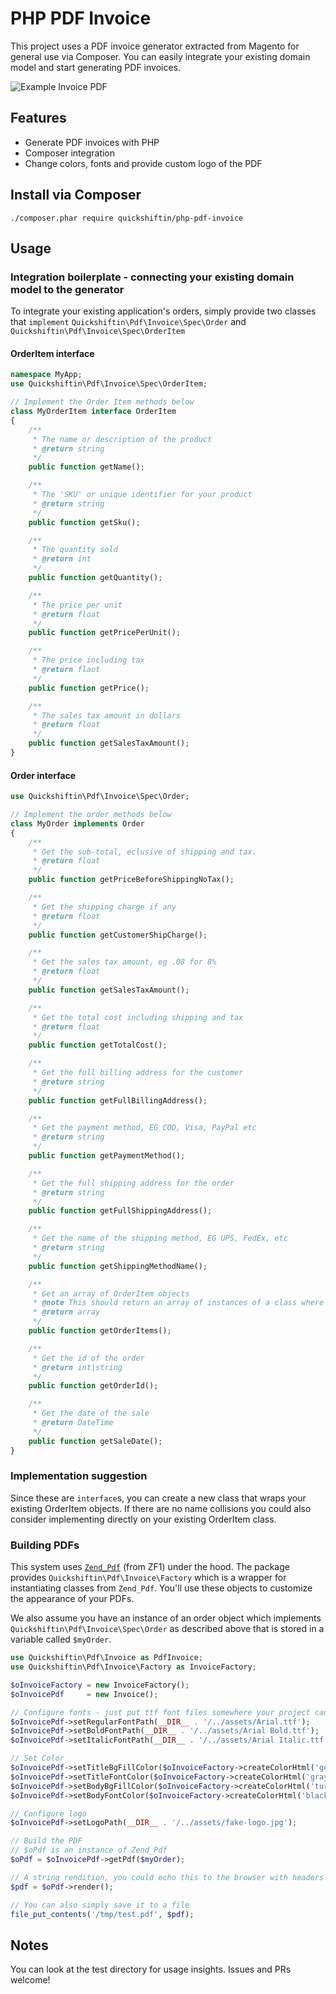 # PHP PDF Invoice
This project uses a PDF invoice generator extracted from Magento for general use via Composer. You can easily integrate your existing domain model and start generating PDF invoices.

![Example Invoice PDF](http://i289.photobucket.com/albums/ll238/quickshiftin/php-pdf-invoice-example_zpswiumm9tg.png)

## Features
* Generate PDF invoices with PHP
* Composer integration
* Change colors, fonts and provide custom logo of the PDF

## Install via Composer

`./composer.phar require quickshiftin/php-pdf-invoice`

## Usage
### Integration boilerplate - connecting your existing domain model to the generator
To integrate your existing application's orders, simply provide two classes that `implement` `Quickshiftin\Pdf\Invoice\Spec\Order` and `Quickshiftin\Pdf\Invoice\Spec\OrderItem`

#### OrderItem interface
```php
namespace MyApp;
use Quickshiftin\Pdf\Invoice\Spec\OrderItem;

// Implement the Order Item methods below
class MyOrderItem interface OrderItem
{
    /**
     * The name or description of the product
     * @return string
     */
    public function getName();

    /**
     * The 'SKU' or unique identifier for your product
     * @return string
     */
    public function getSku();

    /**
     * The quantity sold
     * @return int
     */
    public function getQuantity();

    /**
     * The price per unit
     * @return float
     */
    public function getPricePerUnit();

    /**
     * The price including tax
     * @return flaot
     */
    public function getPrice();

    /**
     * The sales tax amount in dollars
     * @return float
     */
    public function getSalesTaxAmount();
}
```
#### Order interface
```php
use Quickshiftin\Pdf\Invoice\Spec\Order;

// Implement the order methods below
class MyOrder implements Order
{
    /**
     * Get the sub-total, eclusive of shipping and tax.
     * @return float
     */
    public function getPriceBeforeShippingNoTax();

    /**
     * Get the shipping charge if any
     * @return float
     */
    public function getCustomerShipCharge();

    /**
     * Get the sales tax amount, eg .08 for 8%
     * @return float
     */
    public function getSalesTaxAmount();

    /**
     * Get the total cost including shipping and tax
     * @return float
     */
    public function getTotalCost();

    /**
     * Get the full billing address for the customer
     * @return string
     */
    public function getFullBillingAddress();

    /**
     * Get the payment method, EG COD, Visa, PayPal etc
     * @return string
     */
    public function getPaymentMethod();

    /**
     * Get the full shipping address for the order
     * @return string
     */
    public function getFullShippingAddress();

    /**
     * Get the name of the shipping method, EG UPS, FedEx, etc
     * @return string
     */
    public function getShippingMethodName();

    /**
     * Get an array of OrderItem objects
     * @note This should return an array of instances of a class where you implement Quickshiftin\Pdf\Invoice\Spec\OrderItem
     * @return array
     */
    public function getOrderItems();

    /**
     * Get the id of the order
     * @return int|string
     */
    public function getOrderId();

    /**
     * Get the date of the sale
     * @return DateTime
     */
    public function getSaleDate();
}
```

### Implementation suggestion
Since these are `interface`s, you can create a new class that wraps your existing OrderItem objects. If there are no name collisions you could also consider implementing directly on your existing OrderItem class.


### Building PDFs
This system uses [`Zend_Pdf`](https://framework.zend.com/manual/1.10/en/zend.pdf.html) (from ZF1) under the hood. The package provides `Quickshiftin\Pdf\Invoice\Factory` which is a wrapper for instantiating classes from `Zend_Pdf`. You'll use these objects to customize the appearance of your PDFs.

We also assume you have an instance of an order object which implements `Quickshiftin\Pdf\Invoice\Spec\Order` as described above that is stored in a variable called `$myOrder`.

```php
use Quickshiftin\Pdf\Invoice as PdfInvoice;
use Quickshiftin\Pdf\Invoice\Factory as InvoiceFactory;

$oInvoiceFactory = new InvoiceFactory();
$oInvoicePdf     = new Invoice();

// Configure fonts - just put ttf font files somewhere your project can access them
$oInvoicePdf->setRegularFontPath(__DIR__ . '/../assets/Arial.ttf');
$oInvoicePdf->setBoldFontPath(__DIR__ . '/../assets/Arial Bold.ttf');
$oInvoicePdf->setItalicFontPath(__DIR__ . '/../assets/Arial Italic.ttf');

// Set Color
$oInvoicePdf->setTitleBgFillColor($oInvoiceFactory->createColorHtml('gold'));
$oInvoicePdf->setTitleFontColor($oInvoiceFactory->createColorHtml('gray'));
$oInvoicePdf->setBodyBgFillColor($oInvoiceFactory->createColorHtml('turquoise'));
$oInvoicePdf->setBodyFontColor($oInvoiceFactory->createColorHtml('black'));

// Configure logo
$oInvoicePdf->setLogoPath(__DIR__ . '/../assets/fake-logo.jpg');

// Build the PDF
// $oPdf is an instance of Zend_Pdf
$oPdf = $oInvoicePdf->getPdf($myOrder);

// A string rendition, you could echo this to the browser with headers to implement a download
$pdf = $oPdf->render();

// You can also simply save it to a file
file_put_contents('/tmp/test.pdf', $pdf);
```

## Notes
You can look at the test directory for usage insights. Issues and PRs welcome!
